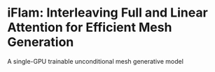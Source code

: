 # iFlam: Interleaving Full and Linear Attention for Efficient Mesh Generation
A single-GPU trainable unconditional mesh generative model
